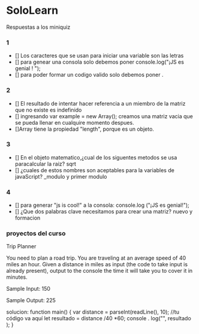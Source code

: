 # SoloLearn 
Respuestas a los miniquiz
### 1
* [] Los caracteres que se usan para iniciar una variable son las  letras
* [] para genear una consola solo debemos poner console.log("¡JS es genial ! ");
* [] para poder formar un codigo valido solo debemos poner <script>, nombre "james"; console.log (nombre); al final el </script>.

### 2
* [] El resultado de intentar hacer referencia a un miembro de la matriz que no existe es indefinido 
* [] ingresando var example = new Array(); creamos una matriz vacia que se pueda llenar en cualquire momento despues.
* []Array tiene la propiedad "length", porque es un objeto. 

### 3
* [] En el objeto matematico,¿cual de los siguentes metodos se usa paracalcular la raiz? sqrt
* [] ¿cuales de estos nombres son aceptables para la variables de javaScript? _modulo y primer modulo


### 4
* [] para generar "js is cool!" a la consola: console.log ("¡JS es genial!");
* [] ¿Que dos palabras clave necesitamos para crear una matriz? nuevo y formacion


### proyectos del curso
Trip Planner


You need to plan a road trip. You are traveling at an average speed of 40 miles an hour.
Given a distance in miles as input (the code to take input is already present), output to the console the time it will take you to cover it in minutes.

Sample Input:
150

Sample Output:
225

solucion: function main() {
    var distance = parseInt(readLine(), 10);
    //tu código va aquí
    let resultado = distance /40 *60;
    console . log("", resultado );
}